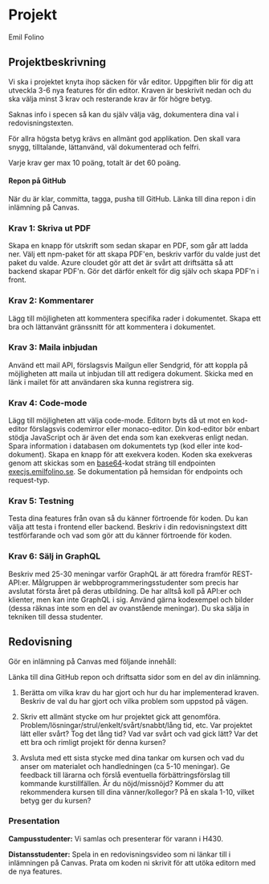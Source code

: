 # Projekt

<p class="author">Emil Folino</p>



## Projektbeskrivning

Vi ska i projektet knyta ihop säcken för vår editor. Uppgiften blir för dig att utveckla 3-6 nya features för din editor. Kraven är beskrivit nedan och du ska välja minst 3 krav och resterande krav är för högre betyg.

Saknas info i specen så kan du själv välja väg, dokumentera dina val i redovisningstexten.

För allra högsta betyg krävs en allmänt god applikation. Den skall vara snygg, tilltalande, lättanvänd, väl dokumenterad och felfri.

Varje krav ger max 10 poäng, totalt är det 60 poäng.



#### Repon på GitHub

När du är klar, committa, tagga, pusha till GitHub. Länka till dina repon i din inlämning på Canvas.



### Krav 1: Skriva ut PDF

Skapa en knapp för utskrift som sedan skapar en PDF, som går att ladda ner. Välj ett npm-paket för att skapa PDF'en, beskriv varför du valde just det paket du valde. Azure cloudet gör att det är svårt att driftsätta så att backend skapar PDF'n. Gör det därför enkelt för dig själv och skapa PDF'n i front.



### Krav 2: Kommentarer

Lägg till möjligheten att kommentera specifika rader i dokumentet. Skapa ett bra och lättanvänt gränssnitt för att kommentera i dokumentet.



### Krav 3: Maila inbjudan

Använd ett mail API, förslagsvis Mailgun eller Sendgrid, för att koppla på möjligheten att maila ut inbjudan till att redigera dokument. Skicka med en länk i mailet för att användaren ska kunna registrera sig.



### Krav 4: Code-mode

Lägg till möjligheten att välja code-mode. Editorn byts då ut mot en kod-editor förslagsvis codemirror eller monaco-editor. Din kod-editor bör enbart stödja JavaScript och är även det enda som kan exekveras enligt nedan. Spara information i databasen om dokumentets typ (kod eller inte kod-dokument). Skapa en knapp för att exekvera koden. Koden ska exekveras genom att skickas som en [base64](https://developer.mozilla.org/en-US/docs/Glossary/Base64)-kodat sträng till endpointen [execjs.emilfolino.se](https://execjs.emilfolino.se). Se dokumentation på hemsidan för endpoints och request-typ.



### Krav 5: Testning

Testa dina features från ovan så du känner förtroende för koden. Du kan välja att testa i frontend eller backend. Beskriv i din redovisningstext ditt testförfarande och vad som gör att du känner förtroende för koden.



### Krav 6: Sälj in GraphQL

Beskriv med 25-30 meningar varför GraphQL är att föredra framför REST-API:er. Målgruppen är webbprogrammeringsstudenter som precis har avslutat första året på deras utbildning. De har alltså koll på API:er och klienter, men kan inte GraphQL i sig. Använd gärna kodexempel och bilder (dessa räknas inte som en del av ovanstående meningar). Du ska sälja in tekniken till dessa studenter.



## Redovisning

Gör en inlämning på Canvas med följande innehåll:

Länka till dina GitHub repon och driftsatta sidor som en del av din inlämning.

1. Berätta om vilka krav du har gjort och hur du har  implementerad kraven. Beskriv de val du har gjort och vilka problem som uppstod på vägen.

2. Skriv ett allmänt stycke om hur projektet gick att genomföra. Problem/lösningar/strul/enkelt/svårt/snabbt/lång tid, etc. Var projektet lätt eller svårt? Tog det lång tid? Vad var svårt och vad gick lätt? Var det ett bra och rimligt projekt för denna kursen?

3. Avsluta med ett sista stycke med dina tankar om kursen och vad du anser om materialet och handledningen (ca 5-10 meningar). Ge feedback till lärarna och förslå eventuella förbättringsförslag till kommande kurstillfällen. Är du nöjd/missnöjd? Kommer du att rekommendera kursen till dina vänner/kollegor? På en skala 1-10, vilket betyg ger du kursen?



### Presentation

**Campusstudenter:** Vi samlas och presenterar för varann i H430.

**Distansstudenter:** Spela in en redovisningsvideo som ni länkar till i inlämningen på Canvas. Prata om koden ni skrivit för att utöka editorn med de nya features.

